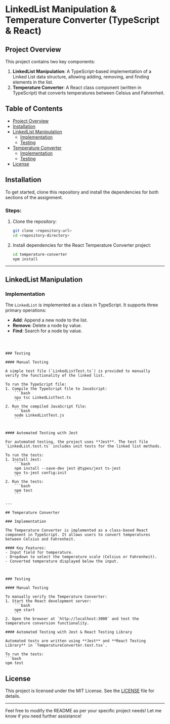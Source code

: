 # LinkedList Manipulation & Temperature Converter (TypeScript & React)

## Project Overview

This project contains two key components:
1. **LinkedList Manipulation**: A TypeScript-based implementation of a Linked List data structure, allowing adding, removing, and finding elements in the list.
2. **Temperature Converter**: A React class component (written in TypeScript) that converts temperatures between Celsius and Fahrenheit.

## Table of Contents
- [Project Overview](#project-overview)
- [Installation](#installation)
- [LinkedList Manipulation](#linkedlist-manipulation)
  - [Implementation](#implementation)
  - [Testing](#testing)
- [Temperature Converter](#temperature-converter)
  - [Implementation](#implementation-1)
  - [Testing](#testing-1)
- [License](#license)

## Installation

To get started, clone this repository and install the dependencies for both sections of the assignment.

### Steps:
1. Clone the repository:
    ```bash
    git clone <repository-url>
    cd <repository-directory>
    ```

2. Install dependencies for the React Temperature Converter project:
    ```bash
    cd temperature-converter
    npm install
    ```

---

## LinkedList Manipulation

### Implementation

The `LinkedList` is implemented as a class in TypeScript. It supports three primary operations:
- **Add**: Append a new node to the list.
- **Remove**: Delete a node by value.
- **Find**: Search for a node by value.


```



### Testing

#### Manual Testing

A simple test file (`LinkedListTest.ts`) is provided to manually verify the functionality of the linked list.

To run the TypeScript file:
1. Compile the TypeScript file to JavaScript:
    ```bash
    npx tsc LinkedListTest.ts
    ```
2. Run the compiled JavaScript file:
    ```bash
    node LinkedListTest.js
    ```


#### Automated Testing with Jest

For automated testing, the project uses **Jest**. The test file `LinkedList.test.ts` includes unit tests for the linked list methods.

To run the tests:
1. Install Jest:
    ```bash
    npm install --save-dev jest @types/jest ts-jest
    npx ts-jest config:init
    ```
2. Run the tests:
    ```bash
    npm test
    ```

---

## Temperature Converter

### Implementation

The Temperature Converter is implemented as a class-based React component in TypeScript. It allows users to convert temperatures between Celsius and Fahrenheit.

#### Key Features:
- Input field for temperature.
- Dropdown to select the temperature scale (Celsius or Fahrenheit).
- Converted temperature displayed below the input.



### Testing

#### Manual Testing

To manually verify the Temperature Converter:
1. Start the React development server:
    ```bash
    npm start
    ```
2. Open the browser at `http://localhost:3000` and test the temperature conversion functionality.

#### Automated Testing with Jest & React Testing Library

Automated tests are written using **Jest** and **React Testing Library** in `TemperatureConverter.test.tsx`.

To run the tests:
```bash
npm test
```

## License

This project is licensed under the MIT License. See the [LICENSE](LICENSE) file for details.

---

Feel free to modify the README as per your specific project needs! Let me know if you need further assistance!
